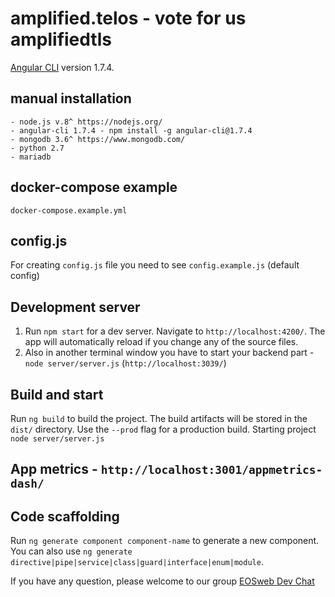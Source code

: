 # amplified.telos - vote for us amplifiedtls

[Angular CLI](https://github.com/angular/angular-cli) version 1.7.4.

## manual installation 
	- node.js v.8^ https://nodejs.org/
	- angular-cli 1.7.4 - npm install -g angular-cli@1.7.4
	- mongodb 3.6^ https://www.mongodb.com/
	- python 2.7
	- mariadb

## docker-compose example
   `docker-compose.example.yml`

## config.js 
For creating `config.js` file you need to see `config.example.js` (default config)

## Development server

1. Run `npm start` for a dev server. Navigate to `http://localhost:4200/`. The app will automatically reload if you change any of the source files.
2. Also in another terminal window you have to start your backend part - `node server/server.js` (`http://localhost:3039/`)

## Build and start

Run `ng build` to build the project. The build artifacts will be stored in the `dist/` directory. Use the `--prod` flag for a production build. Starting project `node server/server.js`

## App metrics - `http://localhost:3001/appmetrics-dash/`

## Code scaffolding

Run `ng generate component component-name` to generate a new component. You can also use `ng generate directive|pipe|service|class|guard|interface|enum|module`.

If you have any question, please welcome to our group [EOSweb Dev Chat](https://t.me/joinchat/GaeLD04sprvXIzSBW2cmWg)
